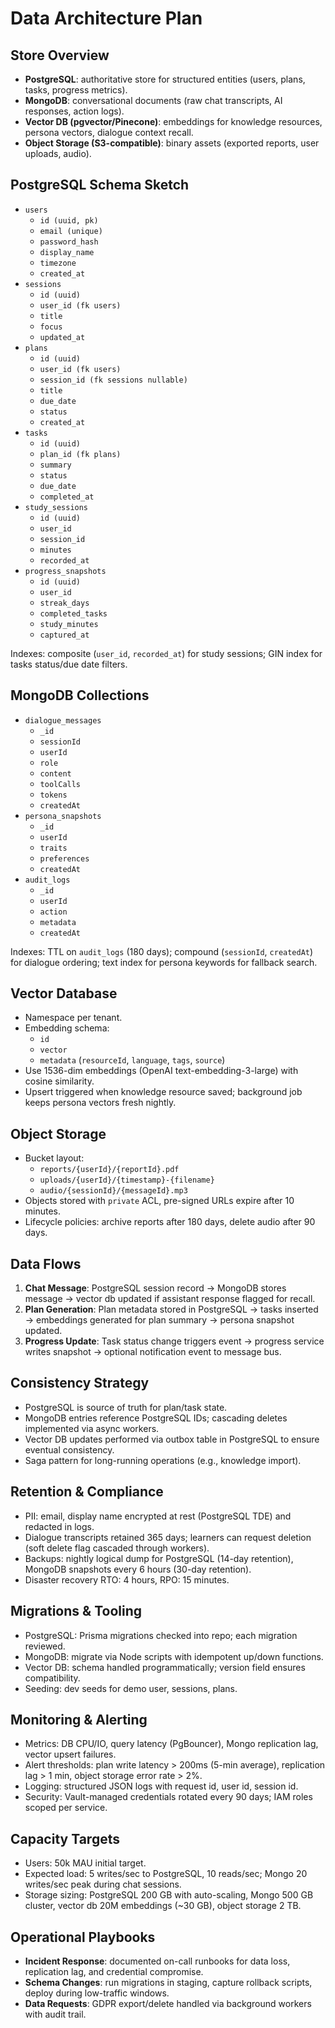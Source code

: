 ﻿# Data Architecture Plan

## Store Overview
- **PostgreSQL**: authoritative store for structured entities (users, plans, tasks, progress metrics).
- **MongoDB**: conversational documents (raw chat transcripts, AI responses, action logs).
- **Vector DB (pgvector/Pinecone)**: embeddings for knowledge resources, persona vectors, dialogue context recall.
- **Object Storage (S3-compatible)**: binary assets (exported reports, user uploads, audio).

## PostgreSQL Schema Sketch
- `users`
  - `id (uuid, pk)`
  - `email (unique)`
  - `password_hash`
  - `display_name`
  - `timezone`
  - `created_at`
- `sessions`
  - `id (uuid)`
  - `user_id (fk users)`
  - `title`
  - `focus`
  - `updated_at`
- `plans`
  - `id (uuid)`
  - `user_id (fk users)`
  - `session_id (fk sessions nullable)`
  - `title`
  - `due_date`
  - `status`
  - `created_at`
- `tasks`
  - `id (uuid)`
  - `plan_id (fk plans)`
  - `summary`
  - `status`
  - `due_date`
  - `completed_at`
- `study_sessions`
  - `id (uuid)`
  - `user_id`
  - `session_id`
  - `minutes`
  - `recorded_at`
- `progress_snapshots`
  - `id (uuid)`
  - `user_id`
  - `streak_days`
  - `completed_tasks`
  - `study_minutes`
  - `captured_at`

Indexes: composite (`user_id`, `recorded_at`) for study sessions; GIN index for tasks status/due date filters.

## MongoDB Collections
- `dialogue_messages`
  - `_id`
  - `sessionId`
  - `userId`
  - `role`
  - `content`
  - `toolCalls`
  - `tokens`
  - `createdAt`
- `persona_snapshots`
  - `_id`
  - `userId`
  - `traits`
  - `preferences`
  - `createdAt`
- `audit_logs`
  - `_id`
  - `userId`
  - `action`
  - `metadata`
  - `createdAt`

Indexes: TTL on `audit_logs` (180 days); compound (`sessionId`, `createdAt`) for dialogue ordering; text index for persona keywords for fallback search.

## Vector Database
- Namespace per tenant.
- Embedding schema:
  - `id`
  - `vector`
  - `metadata` (`resourceId`, `language`, `tags`, `source`)
- Use 1536-dim embeddings (OpenAI text-embedding-3-large) with cosine similarity.
- Upsert triggered when knowledge resource saved; background job keeps persona vectors fresh nightly.

## Object Storage
- Bucket layout:
  - `reports/{userId}/{reportId}.pdf`
  - `uploads/{userId}/{timestamp}-{filename}`
  - `audio/{sessionId}/{messageId}.mp3`
- Objects stored with `private` ACL, pre-signed URLs expire after 10 minutes.
- Lifecycle policies: archive reports after 180 days, delete audio after 90 days.

## Data Flows
1. **Chat Message**: PostgreSQL session record → MongoDB stores message → vector db updated if assistant response flagged for recall.
2. **Plan Generation**: Plan metadata stored in PostgreSQL → tasks inserted → embeddings generated for plan summary → persona snapshot updated.
3. **Progress Update**: Task status change triggers event → progress service writes snapshot → optional notification event to message bus.

## Consistency Strategy
- PostgreSQL is source of truth for plan/task state.
- MongoDB entries reference PostgreSQL IDs; cascading deletes implemented via async workers.
- Vector DB updates performed via outbox table in PostgreSQL to ensure eventual consistency.
- Saga pattern for long-running operations (e.g., knowledge import).

## Retention & Compliance
- PII: email, display name encrypted at rest (PostgreSQL TDE) and redacted in logs.
- Dialogue transcripts retained 365 days; learners can request deletion (soft delete flag cascaded through workers).
- Backups: nightly logical dump for PostgreSQL (14-day retention), MongoDB snapshots every 6 hours (30-day retention).
- Disaster recovery RTO: 4 hours, RPO: 15 minutes.

## Migrations & Tooling
- PostgreSQL: Prisma migrations checked into repo; each migration reviewed.
- MongoDB: migrate via Node scripts with idempotent up/down functions.
- Vector DB: schema handled programmatically; version field ensures compatibility.
- Seeding: dev seeds for demo user, sessions, plans.

## Monitoring & Alerting
- Metrics: DB CPU/IO, query latency (PgBouncer), Mongo replication lag, vector upsert failures.
- Alert thresholds: plan write latency > 200ms (5-min average), replication lag > 1 min, object storage error rate > 2%.
- Logging: structured JSON logs with request id, user id, session id.
- Security: Vault-managed credentials rotated every 90 days; IAM roles scoped per service.

## Capacity Targets
- Users: 50k MAU initial target.
- Expected load: 5 writes/sec to PostgreSQL, 10 reads/sec; Mongo 20 writes/sec peak during chat sessions.
- Storage sizing: PostgreSQL 200 GB with auto-scaling, Mongo 500 GB cluster, vector db 20M embeddings (~30 GB), object storage 2 TB.

## Operational Playbooks
- **Incident Response**: documented on-call runbooks for data loss, replication lag, and credential compromise.
- **Schema Changes**: run migrations in staging, capture rollback scripts, deploy during low-traffic windows.
- **Data Requests**: GDPR export/delete handled via background workers with audit trail.
